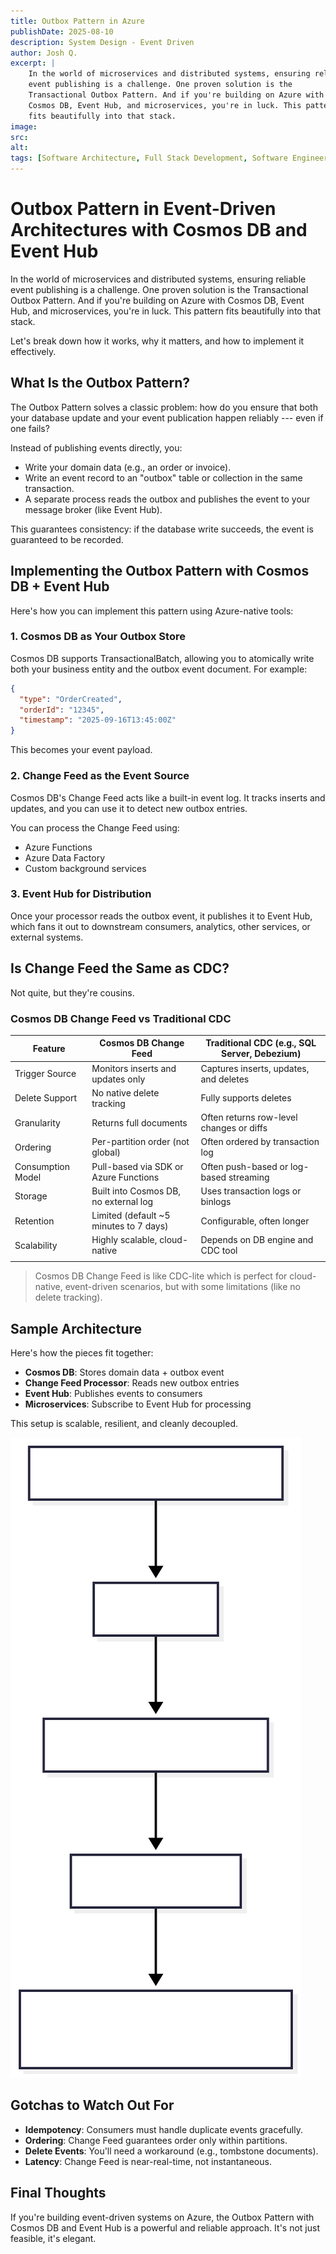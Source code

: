 ```yaml
---
title: Outbox Pattern in Azure
publishDate: 2025-08-10
description: System Design - Event Driven
author: Josh Q.
excerpt: |
    In the world of microservices and distributed systems, ensuring reliable
    event publishing is a challenge. One proven solution is the
    Transactional Outbox Pattern. And if you're building on Azure with
    Cosmos DB, Event Hub, and microservices, you're in luck. This pattern
    fits beautifully into that stack.
image:
src:
alt:
tags: [Software Architecture, Full Stack Development, Software Engineering] 
---
```


# Outbox Pattern in Event-Driven Architectures with Cosmos DB and Event Hub

In the world of microservices and distributed systems, ensuring reliable
event publishing is a challenge. One proven solution is the
Transactional Outbox Pattern. And if you're building on Azure with
Cosmos DB, Event Hub, and microservices, you're in luck. This pattern
fits beautifully into that stack.

Let's break down how it works, why it matters, and how to implement it
effectively.

## What Is the Outbox Pattern?

The Outbox Pattern solves a classic problem: how do you ensure that both
your database update and your event publication happen reliably --- even
if one fails?

Instead of publishing events directly, you:

-   Write your domain data (e.g., an order or invoice).
-   Write an event record to an "outbox" table or collection in the
    same transaction.
-   A separate process reads the outbox and publishes the event to your
    message broker (like Event Hub).

This guarantees consistency: if the database write succeeds, the event
is guaranteed to be recorded.

## Implementing the Outbox Pattern with Cosmos DB + Event Hub

Here's how you can implement this pattern using Azure-native tools:

### 1. Cosmos DB as Your Outbox Store

Cosmos DB supports TransactionalBatch, allowing you to atomically write
both your business entity and the outbox event document. For example:

``` json
{
  "type": "OrderCreated",
  "orderId": "12345",
  "timestamp": "2025-09-16T13:45:00Z"
}
```
This becomes your event payload.

### 2. Change Feed as the Event Source

Cosmos DB's Change Feed acts like a built-in event log. It tracks
inserts and updates, and you can use it to detect new outbox entries.

You can process the Change Feed using:

-   Azure Functions
-   Azure Data Factory
-   Custom background services

### 3. Event Hub for Distribution

Once your processor reads the outbox event, it publishes it to Event
Hub, which fans it out to downstream consumers, analytics, other
services, or external systems.

## Is Change Feed the Same as CDC?

Not quite, but they're cousins.

### Cosmos DB Change Feed vs Traditional CDC

| Feature           | Cosmos DB Change Feed                  | Traditional CDC (e.g., SQL Server, Debezium)  |
|-------------------|----------------------------------------|-----------------------------------------------|
| Trigger Source    | Monitors inserts and updates only      | Captures inserts, updates, and deletes        |
| Delete Support    | No native delete tracking              | Fully supports deletes                        |
| Granularity       | Returns full documents                 | Often returns row-level changes or diffs      |
| Ordering          | Per-partition order (not global)       | Often ordered by transaction log              |
| Consumption Model | Pull-based via SDK or Azure Functions  | Often push-based or log-based streaming       |
| Storage           | Built into Cosmos DB, no external log  | Uses transaction logs or binlogs              |
| Retention         | Limited (default ~5 minutes to 7 days) | Configurable, often longer                    |
| Scalability       | Highly scalable, cloud-native          | Depends on DB engine and CDC tool             |
|                   |                                        |                                               |

>Cosmos DB Change Feed is like CDC-lite which is perfect for cloud-native, event-driven scenarios, but with some limitations (like no delete tracking).

## Sample Architecture

Here's how the pieces fit together:

-   **Cosmos DB**: Stores domain data + outbox event
-   **Change Feed Processor**: Reads new outbox entries
-   **Event Hub**: Publishes events to consumers
-   **Microservices**: Subscribe to Event Hub for processing

This setup is scalable, resilient, and cleanly decoupled.

![alt text](mermaid01.svg 'Flowchart')

## Gotchas to Watch Out For

-   **Idempotency**: Consumers must handle duplicate events gracefully.
-   **Ordering**: Change Feed guarantees order only within partitions.
-   **Delete Events**: You'll need a workaround (e.g., tombstone
    documents).
-   **Latency**: Change Feed is near-real-time, not instantaneous.

## Final Thoughts

If you're building event-driven systems on Azure, the Outbox Pattern
with Cosmos DB and Event Hub is a powerful and reliable approach. It's
not just feasible, it's elegant.
